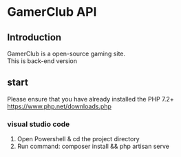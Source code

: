 # GamerClub API

## Introduction

GamerClub is a open-source gaming site.  
This is back-end version

## start

Please ensure that you have already installed the PHP 7.2+ https://www.php.net/downloads.php

### visual studio code

1. Open Powershell & cd the project directory
2. Run command: composer install && php artisan serve